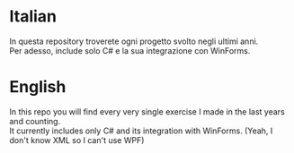 # Italian
 
In questa repository troverete ogni progetto svolto negli ultimi anni.  
Per adesso, include solo C# e la sua integrazione con WinForms.


# English

In this repo you will find every very single exercise I made in the last years and counting.  
It currently includes only C# and its integration with WinForms. (Yeah, I don't know XML so I can't use WPF)

